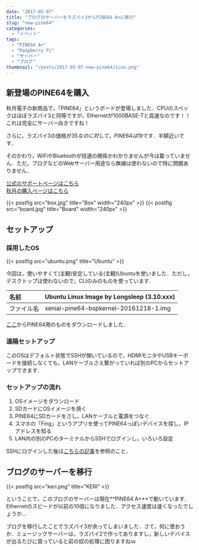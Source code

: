 ```yaml
---
date: "2017-05-07"
title: "ブログのサーバーをラズパイ3からPINE64 A+に移行"
slug: "new-pine64"
categories:
  - "イベント"
tags:
  - "PINE64 A+"
  - "Raspberry Pi"
  - "サーバー"
  - "ブログ"
thumbnail: "/posts/2017-05-07-new-pine64/icon.png"
---
```


## 新登場のPINE64を購入

秋月電子の新商品で，「PINE64」というボードが登場しました．CPUのスペックはほぼラズパイ3と同等ですが，Ethernetが1000BASE-Tと高速なのです！！これは完全にサーバー向きですね！

さらに，ラズパイ3の価格が$35なのに対して，PINE64は$19です．半額近いです．

そのかわり，WiFiやBluetoothが技適の関係かわかりませんが今は載っていません．ただ，ブログなどのWebサーバー用途なら無線は使わないので特に問題ありません．

<!--more-->

[公式のサポートページはこちら](http://wiki.pine64.org/index.php/Main_Page)  
[秋月の購入ページはこちら](http://akizukidenshi.com/catalog/g/gM-11954/)

{{< postfig src="box.jpg" title="Box" width="240px" >}}
{{< postfig src="board.jpg" title="Board" width="240px" >}}

## セットアップ

### 採用したOS

{{< postfig src="ubuntu.png" title="Ubuntu" >}}

今回は，使いやすくて(主観)安定している(主観)Ubuntuを使いました．ただし，デスクトップは使わないので，CLIのみのものを使っています．

|名前| Ubuntu Linux Image by Longsleep (3.10.xxx)|
|:--|:--|
|ファイル名|xenial-pine64-bspkernel-20161218-1.img|

[ここ](http://wiki.pine64.org/index.php/Main_Page#Ubuntu)からPINE64用のものをダウンロードしました．

### 遠隔セットアップ

このOSはデフォルト状態でSSHが開いているので，HDMIモニタやUSBキーボードを接続しなくても，LANケーブルさえ繋がっていれば別のPCからセットアップできます．

### セットアップの流れ

  1. OSイメージをダウンロード
  1. SDカードにOSイメージを焼く
  1. PINE64にSDカードをさし，LANケーブルと電源をつなぐ
  1. スマホの「Fing」というアプリを使ってPINE64っぽいデバイスを探し，IPアドレスを知る
  1. LAN内の別のPCのターミナルからSSHでログインし，いろいろ設定

SSHにログインした後は[こちらの記事](/posts/2016-08-28-raspi-setup/)を参照のこと．

## ブログのサーバーを移行

{{< postfig src="keri.png" title="KERI" >}}

ということで，このブログのサーバーは現在**PINE64 A+**で動いています．Ethernetのスピードが以前の10倍になりました．アクセス速度は速くなったでしょうか...

ブログを移行したことでラズパイ3が余ってしまいました．さて，何に使おうか．ミュージックサーバーは，ラズパイ2で作ってありますし，新しいデバイスが出るたびに買っていると前の奴の処理に困りますねｗ

